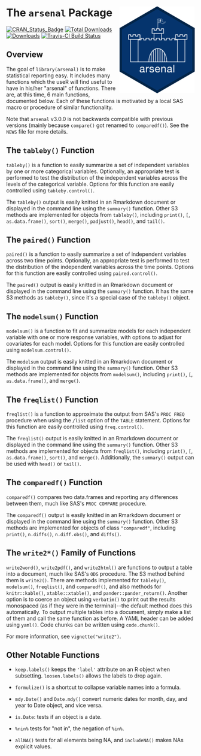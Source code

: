 
# The `arsenal` Package <img src="man/figures/logo.png" alt="Arsenal logo" style="float:right;height:232.25px" align="right" height="232.25">

<!-- badges: start -->
[![CRAN_Status_Badge](http://www.r-pkg.org/badges/version/arsenal)](https://CRAN.R-project.org/package=arsenal)
[![Total Downloads](http://cranlogs.r-pkg.org/badges/grand-total/arsenal)](https://CRAN.R-project.org/package=arsenal)
[![Downloads](http://cranlogs.r-pkg.org/badges/arsenal)](https://CRAN.R-project.org/package=arsenal)
[![Travis-CI Build Status](https://travis-ci.org/eheinzen/arsenal.svg?branch=master)](https://travis-ci.org/eheinzen/arsenal)
<!-- badges: end -->

## Overview

The goal of `library(arsenal)` is to make statistical reporting easy. It includes many functions which the useR will find useful to have
in his/her "arsenal" of functions. There are, at this time, 6 main functions, documented below. Each of these functions is
motivated by a local SAS macro or procedure of similar functionality.

Note that `arsenal` v3.0.0 is not backwards compatible with previous versions (mainly because `compare()` got renamed to `comparedf()`).
See the `NEWS` file for more details.

## The `tableby()` Function

`tableby()` is a function to easily summarize a set of independent variables by one or more categorical variables.
Optionally, an appropriate test is performed to test the distribution of the independent variables across
the levels of the categorical variable. Options for this function are easily controlled using `tableby.control()`.

The `tableby()` output is easily knitted in an Rmarkdown document or displayed in the command line using the `summary()` function.
Other S3 methods are implemented for objects from `tableby()`, including `print()`, `[`, `as.data.frame()`, `sort()`, `merge()`, `padjust()`,
`head()`, and `tail()`.

## The `paired()` Function

`paired()` is a function to easily summarize a set of independent variables across two time points.
Optionally, an appropriate test is performed to test the distribution of the independent variables across
the time points. Options for this function are easily controlled using `paired.control()`.

The `paired()` output is easily knitted in an Rmarkdown document or displayed in the command line using the `summary()` function.
It has the same S3 methods as `tableby()`, since it's a special case of the `tableby()` object.

## The `modelsum()` Function

`modelsum()` is a function to fit and summarize models for each independent variable with one or more response variables,
with options to adjust for covariates for each model. Options for this function are easily controlled using `modelsum.control()`.

The `modelsum` output is easily knitted in an Rmarkdown document or displayed in the command line using the `summary()` function.
Other S3 methods are implemented for objects from `modelsum()`, including `print()`, `[`, `as.data.frame()`, and `merge()`.

## The `freqlist()` Function

`freqlist()` is a function to approximate the output from SAS's `PROC FREQ` procedure when using the `/list` option of the `TABLE` statement.
Options for this function are easily controlled using `freq.control()`.

The `freqlist()` output is easily knitted in an Rmarkdown document or displayed in the command line using the `summary()` function.
Other S3 methods are implemented for objects from `freqlist()`, including `print()`, `[`, `as.data.frame()`, `sort()`, and `merge()`.
Additionally, the `summary()` output can be used with `head()` or `tail()`.

## The `comparedf()` Function

`comparedf()` compares two data.frames and reporting any differences between them,
much like SAS's `PROC COMPARE` procedure.

The `comparedf()` output is easily knitted in an Rmarkdown document or displayed in the command line using the `summary()` function.
Other S3 methods are implemented for objects of class `"comparedf"`, including `print()`, `n.diffs()`, `n.diff.obs()`, and `diffs()`.

## The `write2*()` Family of Functions

`write2word()`, `write2pdf()`, and `write2html()` are functions to output a table into a document, much like SAS's `ODS` procedure.
  The S3 method behind them is `write2()`. There are methods implemented for `tableby()`, `modelsum()`, `freqlist()`, and `comparedf()`, and
  also methods for `knitr::kable()`, `xtable::xtable()`, and `pander::pander_return()`. Another option is to coerce an object using
  `verbatim()` to print out the results monospaced (as if they were in the terminal)--the default method does this automatically.
  To output multiple tables into a document, simply make a list of them and call the same function as before. A YAML
  header can be added using `yaml()`. Code chunks can be written using `code.chunk()`.
  
  For more information, see `vignette("write2")`.

## Other Notable Functions

* `keep.labels()` keeps the `'label'` attribute on an R object when subsetting. `loosen.labels()` allows the labels to drop again.

* `formulize()` is a shortcut to collapse variable names into a formula.

* `mdy.Date()` and `Date.mdy()` convert numeric dates for month, day, and year to Date object, and vice versa.

* `is.Date`: tests if an object is a date.

* `%nin%` tests for "not in", the negation of `%in%`.

* `allNA()` tests for all elements being NA, and `includeNA()` makes NAs explicit values.
